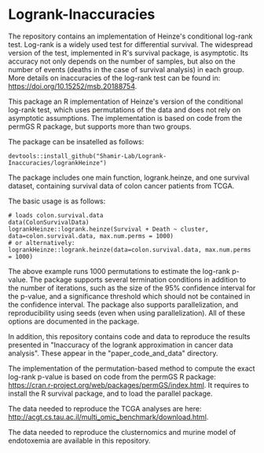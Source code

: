 # Logrank-Inaccuracies
The repository contains an implementation of Heinze's conditional log-rank test.
Log-rank is a widely used test for differential survival. The widespread version of the test, implemented in R's survival package, is asymptotic. Its accuracy not only depends on the number of samples, but also on the number of events (deaths in the case of survival analysis) in each group. More details on inaccuracies of the log-rank test can be found in: https://doi.org/10.15252/msb.20188754.

This package an R implementation of Heinze's version of the conditional log-rank test, which uses permutations of the data and does not rely on asymptotic assumptions. The implementation is based on code from the permGS R package, but supports more than two groups.

The package can be insatelled as follows:
```{r}
devtools::install_github("Shamir-Lab/Logrank-Inaccuracies/logrankHeinze")
```

The package includes one main function, logrank.heinze, and one survival dataset, containing survival data of colon cancer patients from TCGA. 

The basic usage is as follows:
```{r}
# loads colon.survival.data
data(ColonSurvivalData)
logrankHeinze::logrank.heinze(Survival + Death ~ cluster, data=colon.survival.data, max.num.perms = 1000)
# or alternatively:
logrankHeinze::logrank.heinze(data=colon.survival.data, max.num.perms = 1000)
```
The above example runs 1000 permutations to estimate the log-rank p-value. The package supports several termination conditions in addition to the number of iterations, such as the size of the 95% confidence interval for the p-value, and a significance threshold which should not be contained in the confidence interval. The package also supports parallelization, and reproducibility using seeds (even when using parallelization). All of these options are documented in the package.

In addition, this repository contains code and data to reproduce the results presented in "Inaccuracy of the logrank approximation in cancer data analysis". These appear in the "paper_code_and_data" directory.

The implementation of the permutation-based method to compute the exact log-rank p-value is based on code from the permGS R package:
https://cran.r-project.org/web/packages/permGS/index.html.
It requires to install the R survival package, and to load the parallel package.

The data needed to reproduce the TCGA analyses are here: http://acgt.cs.tau.ac.il/multi_omic_benchmark/download.html.

The data needed to reproduce the clusternomics and murine model of endotoxemia are available in this repository.
